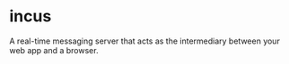 incus
===

A real-time messaging server that acts as the intermediary between your web app and a browser.
